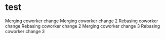 # test
Merging coworker change
Merging coworker change 2
Rebasing coworker change
Rebasing coworker change 2
Merging coworker change 3
Rebasing coworker change 3
